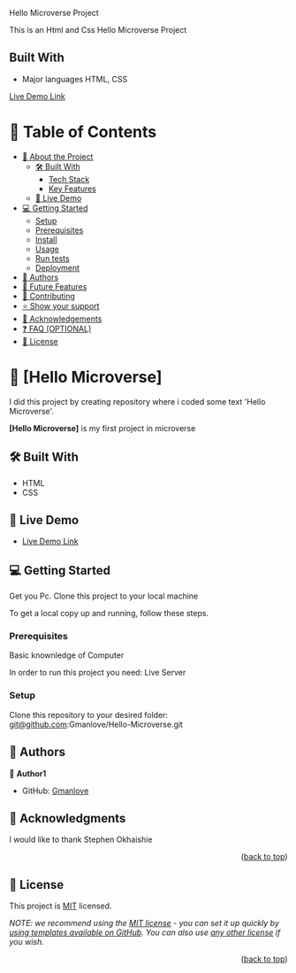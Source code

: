 <a name="readme-top"></a>
Hello Microverse Project

This is an Html and Css Hello Microverse Project

## Built With
- Major languages HTML, CSS

[Live Demo Link]()



# 📗 Table of Contents

- [📖 About the Project](#about-project)
  - [🛠 Built With](#built-with)
    - [Tech Stack](#tech-stack)
    - [Key Features](#key-features)
  - [🚀 Live Demo](#live-demo)
- [💻 Getting Started](#getting-started)
  - [Setup](#setup)
  - [Prerequisites](#prerequisites)
  - [Install](#install)
  - [Usage](#usage)
  - [Run tests](#run-tests)
  - [Deployment](#triangular_flag_on_post-deployment)
- [👥 Authors](#authors)
- [🔭 Future Features](#future-features)
- [🤝 Contributing](#contributing)
- [⭐️ Show your support](#support)
- [🙏 Acknowledgements](#acknowledgements)
- [❓ FAQ (OPTIONAL)](#faq)
- [📝 License](#license)



# 📖 [Hello Microverse] <a name="about-project"></a>

I did this project by creating repository where i coded some text 'Hello Microverse'.

**[Hello Microverse]** is my first project in microverse

## 🛠 Built With <a name="built-with"></a>
- HTML 
- CSS

## 🚀 Live Demo <a name="live-demo"></a>

- [Live Demo Link]()


## 💻 Getting Started <a name="getting-started"></a>

Get you Pc.
Clone this project to your local machine

To get a local copy up and running, follow these steps.

### Prerequisites
Basic knownledge of Computer

In order to run this project you need:
Live Server


### Setup

Clone this repository to your desired folder: 
git@github.com:Gmanlove/Hello-Microverse.git





## 👥 Authors <a name="authors"></a>

👤 **Author1**

- GitHub: [Gmanlove](https://github.com/Gmanlove)


## 🙏 Acknowledgments <a name="acknowledgements"></a>

I would like to thank Stephen Okhaishie


<p align="right">(<a href="#readme-top">back to top</a>)</p>


<!-- LICENSE -->

## 📝 License <a name="license"></a>

This project is [MIT](./LICENSE) licensed.

_NOTE: we recommend using the [MIT license](https://choosealicense.com/licenses/mit/) - you can set it up quickly by [using templates available on GitHub](https://docs.github.com/en/communities/setting-up-your-project-for-healthy-contributions/adding-a-license-to-a-repository). You can also use [any other license](https://choosealicense.com/licenses/) if you wish._

<p align="right">(<a href="#readme-top">back to top</a>)</p>